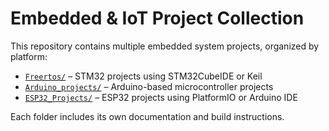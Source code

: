 # Embedded & IoT Project Collection

This repository contains multiple embedded system projects, organized by platform:

- [`Freertos/`](./freertos) – STM32 projects using STM32CubeIDE or Keil
- [`Arduino_projects/`](./Arduino_projects) – Arduino-based microcontroller projects
- [`ESP32_Projects/`](./ESP32_Projects) – ESP32 projects using PlatformIO or Arduino IDE

Each folder includes its own documentation and build instructions.
